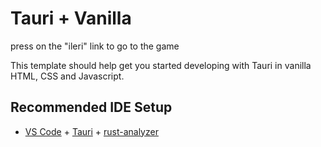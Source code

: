 # Tauri + Vanilla

press on the  "ileri" link to go to the game



 
This template should help get you started developing with Tauri in vanilla HTML, CSS and Javascript.


## Recommended IDE Setup

- [VS Code](https://code.visualstudio.com/) + [Tauri](https://marketplace.visualstudio.com/items?itemName=tauri-apps.tauri-vscode) + [rust-analyzer](https://marketplace.visualstudio.com/items?itemName=rust-lang.rust-analyzer)
